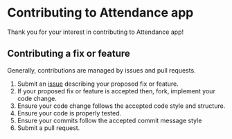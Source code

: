 # Contributing to Attendance app

Thank you for your interest in contributing to Attendance app!

## Contributing a fix or feature
Generally, contributions are managed by issues and pull requests.

1. Submit an [issue](https://github.com/vendhana03/Attendance-app/issues) describing your proposed fix or feature.
2. If your proposed fix or feature is accepted then, fork, implement your code change.
3. Ensure your code change follows the accepted code style and structure.
4. Ensure your code is properly tested.
5. Ensure your commits follow the accepted commit message style
6. Submit a pull request.
